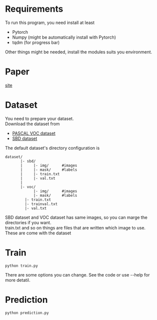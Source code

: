 # Requirements 
To run this program, you need install at least
- Pytorch
- Numpy (might be automatically install with Pytorch)
- tqdm (for progress bar)
  
Other things might be needed, install the modules suits you environment.

# Paper
[site](http://vision.cs.utexas.edu/projects/pixelobjectness/)  
  
# Dataset
You need to prepare your dataset.  
Download the dataset from
- [PASCAL VOC dataset](http://host.robots.ox.ac.uk/pascal/VOC/)
- [SBD dataset](http://home.bharathh.info/pubs/codes/SBD/download.html)  
  
The default dataset's directory configuration is
```
dataset/
       |- sbd/
       |     |- img/      #images
       |     |- mask/     #labels
       |     |- train.txt
       |     |- val.txt
       |
       |- voc/
             |- img/      #images
             |- mask/     #labels
	     |- train.txt
	     |- trainval.txt
	     |- val.txt
```
SBD dataset and VOC dataset has same images, so you can marge the directories if you want.  
train.txt and so on things are files that are written which image to use. These are come with the dataset
  
# Train
```
python train.py
```
There are some options you can change. See the code or use --help for more detatil.  

# Prediction
```
python prediction.py
```
